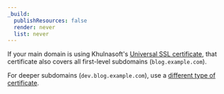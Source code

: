 ```yaml
---
_build:
  publishResources: false
  render: never
  list: never
---
```


If your main domain is using Khulnasoft's [Universal SSL certificate](/ssl/edge-certificates/universal-ssl/), that certificate also covers all first-level subdomains (`blog.example.com`).

For deeper subdomains (`dev.blog.example.com`), use a [different type of certificate](/ssl/edge-certificates/universal-ssl/limitations/#full-setup).